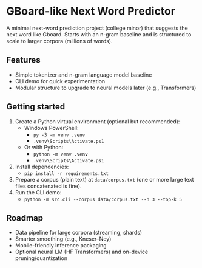 # GBoard-like Next Word Predictor

A minimal next-word prediction project (college minor) that suggests the next word like Gboard. Starts with an n-gram baseline and is structured to scale to larger corpora (millions of words).

## Features
- Simple tokenizer and n-gram language model baseline
- CLI demo for quick experimentation
- Modular structure to upgrade to neural models later (e.g., Transformers)

## Getting started
1. Create a Python virtual environment (optional but recommended):
   - Windows PowerShell:
     - `py -3 -m venv .venv`
     - `.venv\Scripts\Activate.ps1`
   - Or with Python:
     - `python -m venv .venv`
     - `.venv\Scripts\Activate.ps1`
2. Install dependencies:
   - `pip install -r requirements.txt`
3. Prepare a corpus (plain text) at `data/corpus.txt` (one or more large text files concatenated is fine).
4. Run the CLI demo:
   - `python -m src.cli --corpus data/corpus.txt --n 3 --top-k 5`

## Roadmap
- Data pipeline for large corpora (streaming, shards)
- Smarter smoothing (e.g., Kneser–Ney)
- Mobile-friendly inference packaging
- Optional neural LM (HF Transformers) and on-device pruning/quantization

